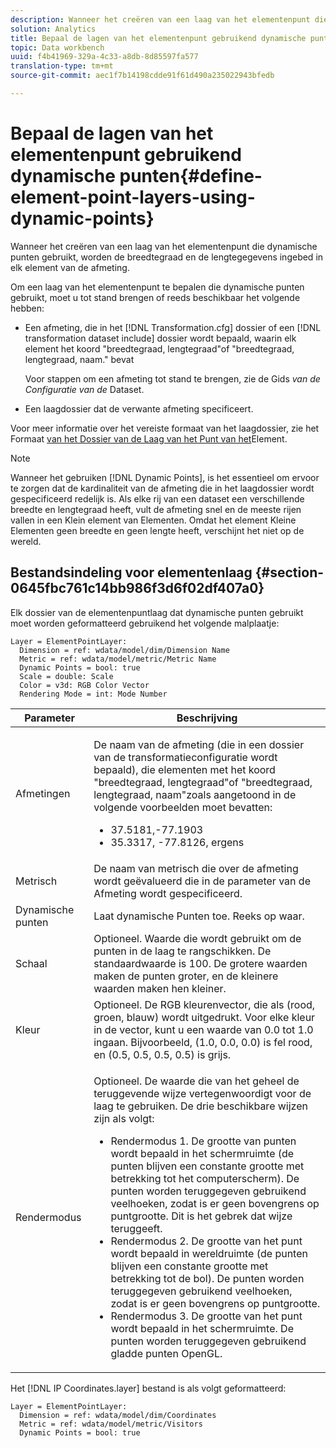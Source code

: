 ```yaml
---
description: Wanneer het creëren van een laag van het elementenpunt die dynamische punten gebruikt, worden de breedtegraad en de lengtegegevens ingebed in elk element van de afmeting.
solution: Analytics
title: Bepaal de lagen van het elementenpunt gebruikend dynamische punten
topic: Data workbench
uuid: f4b41969-329a-4c33-a8db-8d85597fa577
translation-type: tm+mt
source-git-commit: aec1f7b14198cdde91f61d490a235022943bfedb

---
```



# Bepaal de lagen van het elementenpunt gebruikend dynamische punten{#define-element-point-layers-using-dynamic-points}

Wanneer het creëren van een laag van het elementenpunt die dynamische punten gebruikt, worden de breedtegraad en de lengtegegevens ingebed in elk element van de afmeting.

Om een laag van het elementenpunt te bepalen die dynamische punten gebruikt, moet u tot stand brengen of reeds beschikbaar het volgende hebben:

* Een afmeting, die in het [!DNL Transformation.cfg] dossier of een [!DNL transformation dataset include] dossier wordt bepaald, waarin elk element het koord &quot;breedtegraad, lengtegraad&quot;of &quot;breedtegraad, lengtegraad, naam.&quot; bevat

   Voor stappen om een afmeting tot stand te brengen, zie de Gids *van de Configuratie van de* Dataset.

* Een laagdossier dat de verwante afmeting specificeert.

Voor meer informatie over het vereiste formaat van het laagdossier, zie het Formaat [van het Dossier van de Laag van het Punt van het](../../../../home/c-get-started/c-im-layers/c-elmt-pt-layers/c-elmt-pt-dyn-pts.md#section-0645fbc761c14bb986f3d6f02df407a0)Element.

>[!NOTE]
>
>Wanneer het gebruiken [!DNL Dynamic Points], is het essentieel om ervoor te zorgen dat de kardinaliteit van de afmeting die in het laagdossier wordt gespecificeerd redelijk is. Als elke rij van een dataset een verschillende breedte en lengtegraad heeft, vult de afmeting snel en de meeste rijen vallen in een Klein element van Elementen. Omdat het element Kleine Elementen geen breedte en geen lengte heeft, verschijnt het niet op de wereld.

## Bestandsindeling voor elementenlaag {#section-0645fbc761c14bb986f3d6f02df407a0}

Elk dossier van de elementenpuntlaag dat dynamische punten gebruikt moet worden geformatteerd gebruikend het volgende malplaatje:

```
Layer = ElementPointLayer:
  Dimension = ref: wdata/model/dim/Dimension Name
  Metric = ref: wdata/model/metric/Metric Name
  Dynamic Points = bool: true
  Scale = double: Scale
  Color = v3d: RGB Color Vector
  Rendering Mode = int: Mode Number
```

<table id="table_8756BDCC49F447C0855BA64BC0078A0C"> 
 <thead> 
  <tr> 
   <th colname="col1" class="entry"> Parameter </th> 
   <th colname="col2" class="entry"> Beschrijving </th> 
  </tr> 
 </thead>
 <tbody> 
  <tr> 
   <td colname="col1"> Afmetingen </td> 
   <td colname="col2"> <p>De naam van de afmeting (die in een dossier van de transformatieconfiguratie wordt bepaald), die elementen met het koord "breedtegraad, lengtegraad"of "breedtegraad, lengtegraad, naam"zoals aangetoond in de volgende voorbeelden moet bevatten: 
     <ul id="ul_CC12F05459C640F5AB3C295932B04F83"> 
      <li id="li_9023CFA04A0F407E9DF0E1A4D71BB18C">37.5181,-77.1903 </li> 
      <li id="li_F002AB3AB98049A4AF1588B51167C7FA">35.3317, -77.8126, ergens </li> 
     </ul> </p> </td> 
  </tr> 
  <tr> 
   <td colname="col1"> Metrisch </td> 
   <td colname="col2"> De naam van metrisch die over de afmeting wordt geëvalueerd die in de parameter van de Afmeting wordt gespecificeerd. </td> 
  </tr> 
  <tr> 
   <td colname="col1"> Dynamische punten </td> 
   <td colname="col2"> Laat dynamische Punten toe. Reeks op waar. </td> 
  </tr> 
  <tr> 
   <td colname="col1"> Schaal </td> 
   <td colname="col2"> Optioneel. Waarde die wordt gebruikt om de punten in de laag te rangschikken. De standaardwaarde is 100. De grotere waarden maken de punten groter, en de kleinere waarden maken hen kleiner. </td> 
  </tr> 
  <tr> 
   <td colname="col1"> Kleur </td> 
   <td colname="col2"> Optioneel. De RGB kleurenvector, die als (rood, groen, blauw) wordt uitgedrukt. Voor elke kleur in de vector, kunt u een waarde van 0.0 tot 1.0 ingaan. Bijvoorbeeld, (1.0, 0.0, 0.0) is fel rood, en (0.5, 0.5, 0.5, 0.5) is grijs. </td> 
  </tr> 
  <tr> 
   <td colname="col1"> Rendermodus </td> 
   <td colname="col2"> <p>Optioneel. De waarde die van het geheel de teruggevende wijze vertegenwoordigt voor de laag te gebruiken. De drie beschikbare wijzen zijn als volgt: 
     <ul id="ul_C7A74B9B085741C8B7116E4F110DF830"> 
      <li id="li_75CC2BE35C594B6895F743A1967A2E07">Rendermodus 1. De grootte van punten wordt bepaald in het schermruimte (de punten blijven een constante grootte met betrekking tot het computerscherm). De punten worden teruggegeven gebruikend veelhoeken, zodat is er geen bovengrens op puntgrootte. Dit is het gebrek dat wijze teruggeeft. </li> 
      <li id="li_5B19C5B0F59548E28DCE7F7CD319E210">Rendermodus 2. De grootte van het punt wordt bepaald in wereldruimte (de punten blijven een constante grootte met betrekking tot de bol). De punten worden teruggegeven gebruikend veelhoeken, zodat is er geen bovengrens op puntgrootte. </li> 
      <li id="li_DF0C9AEFE82642C9BD5AEA79770D2896">Rendermodus 3. De grootte van het punt wordt bepaald in het schermruimte. De punten worden teruggegeven gebruikend gladde punten OpenGL. </li> 
     </ul> </p> </td> 
  </tr> 
 </tbody> 
</table>

Het [!DNL IP Coordinates.layer] bestand is als volgt geformatteerd:

```
Layer = ElementPointLayer:
  Dimension = ref: wdata/model/dim/Coordinates
  Metric = ref: wdata/model/metric/Visitors
  Dynamic Points = bool: true
```

